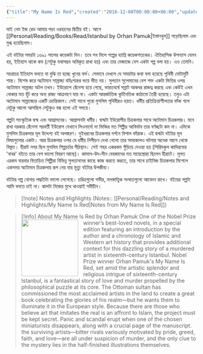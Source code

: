 ```yaml
---
{"title":"My Name Is Red","created":"2016-12-08T00:00:00+06:00","updated":"2023-07-11T17:29:48+06:00","read_count":"1","authors":["Orhan Pamuk"],"isbn10":1283998998,"rating":5,"reviewed":true,"cover":"https://images-na.ssl-images-amazon.com/images/S/compressed.photo.goodreads.com/books/1547450869i/2517.jpg","log":[{"status":"Read","timestamp":"2016-12-26T00:00:00+06:00"},{"status":"To Read","timestamp":"2016-12-08T00:00:00+06:00"}],"status":"Read","dg-publish":true,"dg-note-icon":2,"dg-metatags":{"og:image":"https://images-na.ssl-images-amazon.com/images/S/compressed.photo.goodreads.com/books/1547450869i/2517.jpg"},"dg-path":"Reading/Books/Read/My Name Is Red by Orhan Pamuk.md","permalink":"/reading/books/read/my-name-is-red-by-orhan-pamuk/","metatags":{"og:image":"https://images-na.ssl-images-amazon.com/images/S/compressed.photo.goodreads.com/books/1547450869i/2517.jpg"},"dgPassFrontmatter":true,"noteIcon":2}
---
```


মাই নেম ইজ রেড আমার পড়া ওরহানের দ্বিতীয় বই। আগে [[Personal/Reading/Books/Read/Istanbul by Orhan Pamuk\|ইস্তানবুল]] পড়েছিলাম এবং মুগ্ধ হয়েছিলাম।  
  
এই বইটার সময়টা ১৬৯১ সালের কয়েকটা দিন। তবে সব মিলে গল্পের ব্যাপ্তি কয়েকশতকের। ঐতিহাসিক উপন্যাস যেমন হয়, ইতিহাস থাকে কম (সেটুকু যথাসম্ভব অবিকৃত রাখা হয়) এবং তার মেজাজে বেশ একটা গল্প বলা হয়। এও তেমনি।  
  
সচরাচর ইতিহাস বলতে যা বুঝি তা হচ্ছে খুনের ফর্দ। সেভাবে দেখলে যে সময়টার কথা বলা হয়েছে পৃথিবী মোটামুটি শান্ত। বিশেষ করে অটোমান সাম্রাজ্য বহিঃশত্রুর ভয়ে ভীত নয়। সুলতান সুলেমানের বেশ শক্ত একটা ভিত্তির ওপর অটোমান সাম্রাজ্য অটল তখন। ইউরোপে রেঁনেসা হয়ে গেছে, ভারতবর্ষে সম্রাট আকবর রাজত্ব করছে এবং কেউই এখন বোকার মত হুঁট করে অন্য রাজ্য আক্রমণে যায় না। একটা আন্তর্জাতিক কূটনৈতিক কাঠামো তৈরী হয়েছে। তবুও এটা অটোমান সাম্রাজ্যের একটি ক্রান্তিকাল। সেই সাথে পুরো মুসলিম পৃথিবীরও হয়ত। ধর্মীয় প্রতিক্রিয়াশীলতার ফাঁক গলে যেটুকু আলো আসছিল সেটুকুও বন্ধ হলো এই সময়ে।  
  
গল্পটা সাংস্কৃতিক দ্বন্দ্ব এবং আগ্রাসনের। আগ্রাসনটা ধর্মীয়। দ্বন্দ্বটা ইউরোপীয় চিত্রকলার সাথে অটোমান চিত্রকলার। মনে রাখা দরকার রেঁনেসা পরবর্তী ইউরোপ যেখানে লিওনার্দো দা ভিঞ্চির মত শিল্পীর আবির্ভাব তার বর্ণচ্ছটা কম না। এদিকে মুসলিম চিত্রকলার মূল উদ্দেশ্য বই অলঙ্করণ। দুইধরনের চিত্রকলার দর্শনে বিশাল ফাঁরাক। এই দ্বন্দ্বটা বইটার মূল বিষয়গুলোর একটা। আর চিত্রকলার ওপর যে ধর্মীয় নিপীড়ন দেখা গেলো তার সময়কালও ঘটনার অনেক আগে থেকে বিস্তৃত। হীরাট নগর ছিল মুসলিম শিল্পচর্চার পীঠস্থান। সেই শহর একরকম গুঁড়িয়ে দেওয়া হয় (পিরিমকুল কাদিরভের 'বাবর' বইতে তার বেশ ভালো বিবরণ আছে)। কামাল-উদ-দীন বেহজাদের মত মায়েস্ত্রোরা ছিলেন হীরাটে। মূলত এরকম বারবার বিতাড়িত শিল্পীরা বিভিন্ন সুলতানদের কাছে কাজ করতে করতে, তার সাথে চাইনিজ চিত্রকলার মিশেলে একসময় অটোমান চিত্রকলায় রূপ নেয় যার মৃত্যু বইটার উপজীব্য।  
  
বইটার গল্প বোনার পদ্ধতিটা ভালো লেগেছে। চরিত্রগুলো গভীর, মনস্তাত্ত্বিক সংঘাতগুলো আবেদন রাখে। বইয়ের গল্পটা আমি বলতে চাই না। ঝালটা নিজের মুখে খাওয়াই সমীচীন।

> [!note] Notes and Highlights
> (Notes:: [[Personal/Reading/Notes and Highlights/My Name Is Red\|Notes from My Name Is Red]])

> [!info] About My Name Is Red by Orhan Pamuk
> <img src="https://images-na.ssl-images-amazon.com/images/S/compressed.photo.goodreads.com/books/1547450869i/2517.jpg" style="float: left; width: 150px; height: auto; margin-right: 1em;" /> One of the Nobel Prize winner’s best-loved novels, in a special edition featuring an introduction by the author and a chronology of Islamic and Western art history that provides additional context for this dazzling story of a murdered artist in sixteenth-century Istanbul. Nobel Prize winner Orhan Pamuk's My Name Is Red, set amid the artistic splendor and religious intrigue of sixteenth-century Istanbul, is a fantastical story of love and murder propelled by the philosophical puzzle at its core. The Ottoman sultan has commissioned the most acclaimed artists in the land to create a great book celebrating the glories of his realm—but he wants them to illuminate it in the European style. Because there are those who believe art that imitates the real is an affront to Islam, the project must be kept secret. Panic and scandal erupt when one of the chosen miniaturists disappears, along with a crucial page of the manuscript. the surviving artists—bitter rivals variously motivated by pride, greed, faith, and love—are all under suspicion of murder, and the only clue to the mystery lies in the half-finished illustrations themselves.
